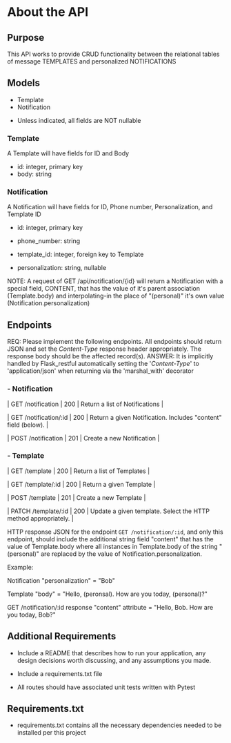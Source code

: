 # About the API 

## Purpose 
This API works to provide CRUD functionality between the relational tables of message TEMPLATES and personalized NOTIFICATIONS


## Models
- Template 
- Notification
* Unless indicated, all fields are NOT nullable

### Template
A Template will have fields for ID and Body

- id: integer, primary key 
- body: string 

### Notification
A Notification will have fields for ID, Phone number, Personalization, and Template ID 

- id: integer, primary key

- phone_number: string

- template_id: integer, foreign key to Template 

- personalization: string, nullable

NOTE: A request of GET /api/notification/{id} will return a Notification with a special field, CONTENT, that has the value of it's parent association (Template.body) and interpolating-in the place of "(personal)" it's own value (Notification.personalization) 

## Endpoints

REQ: Please implement the following endpoints. All endpoints should return JSON and set the _Content-Type_ response header appropriately. The response body should be the affected record(s).
ANSWER: It is implicitly handled by Flask_restful automatically setting the '_Content-Type_' to 'application/json' when returning via the 'marshal_with' decorator

### - Notification
| GET /notification | 200 | Return a list of Notifications |

| GET /notification/:id | 200 | Return a given Notification. Includes "content" field (below). |

| POST /notification | 201 | Create a new Notification |
### - Template
| GET /template | 200 | Return a list of Templates |

| GET /template/:id | 200 | Return a given Template |

| POST /template | 201 | Create a new Template |

| PATCH /template/:id | 200 | Update a given template. Select the HTTP method appropriately. |


HTTP response JSON for the endpoint `GET /notification/:id`, and only this endpoint, should include the additional string field "content" that has the value of Template.body where all instances in Template.body of the string "(personal)" are replaced by the value of Notification.personalization.

Example:

Notification "personalization" = "Bob"

Template "body" = "Hello, (peronsal). How are you today, (personal)?"

GET /notification/:id response "content" attribute = "Hello, Bob. How are you today, Bob?"

## Additional Requirements

- Include a README that describes how to run your application, any design decisions worth discussing, and any assumptions you made.

- Include a requirements.txt file

- All routes should have associated unit tests written with Pytest



## Requirements.txt
- requirements.txt contains all the necessary dependencies needed to be installed per this project